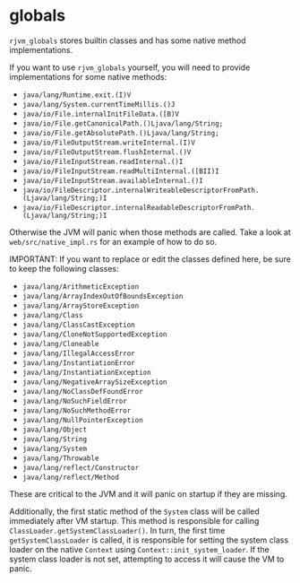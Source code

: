 # globals

`rjvm_globals` stores builtin classes and has some native method implementations.

If you want to use `rjvm_globals` yourself, you will need to provide implementations for some native methods:
- `java/lang/Runtime.exit.(I)V`
- `java/lang/System.currentTimeMillis.()J`
- `java/io/File.internalInitFileData.([B)V`
- `java/io/File.getCanonicalPath.()Ljava/lang/String;`
- `java/io/File.getAbsolutePath.()Ljava/lang/String;`
- `java/io/FileOutputStream.writeInternal.(I)V`
- `java/io/FileOutputStream.flushInternal.()V`
- `java/io/FileInputStream.readInternal.()I`
- `java/io/FileInputStream.readMultiInternal.([BII)I`
- `java/io/FileInputStream.availableInternal.()I`
- `java/io/FileDescriptor.internalWriteableDescriptorFromPath.(Ljava/lang/String;)I`
- `java/io/FileDescriptor.internalReadableDescriptorFromPath.(Ljava/lang/String;)I`

Otherwise the JVM will panic when those methods are called. Take a look at `web/src/native_impl.rs` for an example of how to do so.

IMPORTANT:
If you want to replace or edit the classes defined here, be sure to keep the following classes:
- `java/lang/ArithmeticException`
- `java/lang/ArrayIndexOutOfBoundsException`
- `java/lang/ArrayStoreException`
- `java/lang/Class`
- `java/lang/ClassCastException`
- `java/lang/CloneNotSupportedException`
- `java/lang/Cloneable`
- `java/lang/IllegalAccessError`
- `java/lang/InstantiationError`
- `java/lang/InstantiationException`
- `java/lang/NegativeArraySizeException`
- `java/lang/NoClassDefFoundError`
- `java/lang/NoSuchFieldError`
- `java/lang/NoSuchMethodError`
- `java/lang/NullPointerException`
- `java/lang/Object`
- `java/lang/String`
- `java/lang/System`
- `java/lang/Throwable`
- `java/lang/reflect/Constructor`
- `java/lang/reflect/Method`

These are critical to the JVM and it will panic on startup if they are missing.

Additionally, the first static method of the `System` class will be called immediately after VM startup. This method is responsible for calling `ClassLoader.getSystemClassLoader()`. In turn, the first time `getSystemClassLoader` is called, it is responsible for setting the system class loader on the native `Context` using `Context::init_system_loader`. If the system class loader is not set, attempting to access it will cause the VM to panic.
